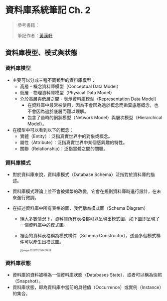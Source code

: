 # 資料庫系統筆記 Ch. 2

> 參考書籍：
>
> 筆記作者：[黃漢軒](https://ntut-xuan.github.io)



## 資料庫模型、模式與狀態

### 資料庫模型

- 主要可以分成三種不同類型的資料庫模型：
  - 高層 - 概念資料庫模型（Conceptual Data Model）
  - 低層 - 物理資料庫模型（Physical Data Model）
  - 介於高層與低層之間 - 表示資料庫模型（Representation Data Model）
    - 在資料庫中最常被使用，因為不會因為過於概念而拋棄底層概念，也不會因為過於底層而難以理解。
    - 包含了過時的網狀模型（Network Model）與層次模型（Hierarchical Model）。
- 在模型中可以看到以下的概念：
  - 實體（Entity）：泛指真實世界中的對象或概念。
  - 屬性（Attribute）：泛指真實世界中某個感興趣的特性。
  - 關聯（Relationship)：泛指實體之間的關聯。



### 資料庫模式

- 對於資料庫來說，資料庫模式（Database Schema）泛指對於資料庫的描述。
- 資料庫模式理論上並不會被頻繁的改變，它會在規劃資料庫時進行設計，在未來進行微調。

- 在描述資料庫中所有表格的圖，我們稱為模式圖（Schema Diagram）

  - 絕大多數情況下，資料庫所有表格都可以呈現出模式圖，如下圖即呈現了一個資料庫中的模式圖。

  - 裡面的資料表格稱為模式構件（Schema Constructor），透過多個模式構件可以產生出模式圖。

    <img src="/home/xuan/.config/Typora/typora-user-images/image-20221012155424626.png" alt="image-20221012155424626" style="zoom:50%;" />



### 資料庫狀態

- 資料庫的資料被稱為一個資料庫狀態（Databases State），或者可以稱為快照（Snapshot）。
- 資料庫狀態，即為資料庫中當前的具體值（Occurrence）或實例（Instance）的集合。